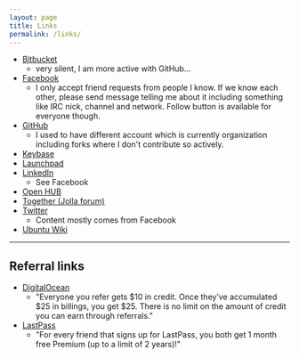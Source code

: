 ```yaml
---
layout: page
title: Links
permalink: /links/
---
```


* [Bitbucket](http://bitbucket.org/Ciblia)
    * very silent, I am more active with GitHub…
* [Facebook](https://facebook.com/mikaelahmsuomalainen) 
    * I only accept friend requests from people I know. If we know each
      other, please send message telling me about it including something
      like IRC nick, channel and network. Follow button is available
      for everyone though.
* [GitHub](https://github.com/Mikaela)
    * I used to have different account which is currently organization
      including forks where I don't contribute so actively.
* [Keybase](http://keybase.io/Mikaela)
* [Launchpad](https://launchpad.net/~mikaela)
* [LinkedIn](https://fi.linkedin.com/in/ciblia)
    * See Facebook
* [Open HUB](https://www.openhub.net/accounts/Mikaela)
* [Together (Jolla forum)](https://together.jolla.com/users/6732/mikaela/)
* [Twitter](https://twitter.com/Mkaysi) 
    * Content mostly comes from Facebook
* [Ubuntu Wiki](https://wiki.ubuntu.com/mikaela)

* * * * *

## Referral links

* [DigitalOcean](https://www.digitalocean.com/?refcode=ed2a94e7eb56)
    * "Everyone you refer gets $10 in credit. Once they’ve accumulated $25
      in billings, you get $25. There is no limit on the amount of credit
      you can earn through referrals."
* [LastPass](https://lastpass.com/f?884346)
    * "For every friend that signs up for LastPass, you both get 1 month
      free Premium (up to a limit of 2 years)!"
